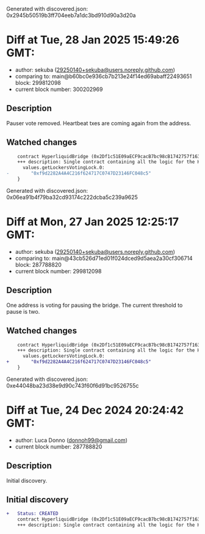 Generated with discovered.json: 0x2945b50519b3ff704eeb7a1dc3bd910d90a3d20a

# Diff at Tue, 28 Jan 2025 15:49:26 GMT:

- author: sekuba (<29250140+sekuba@users.noreply.github.com>)
- comparing to: main@b60bc0e936cb7b213e24f14ed69abaff22493651 block: 299812098
- current block number: 300202969

## Description

Pauser vote removed. Heartbeat txes are coming again from the address.

## Watched changes

```diff
    contract HyperliquidBridge (0x2Df1c51E09aECF9cacB7bc98cB1742757f163dF7) {
    +++ description: Single contract containing all the logic for the Hyperliquid bridge. It manages deposits, withdrawals, the hot and cold validator sets, as well as the lockers, finalizers, and all the permissioned functions.
      values.getLockersVotingLock.0:
-        "0xf9d2282A4A4C216f624717C0747D23146FC048c5"
    }
```

Generated with discovered.json: 0x06ea91b4f79ba32cd93174c222dcba5c239a9625

# Diff at Mon, 27 Jan 2025 12:25:17 GMT:

- author: sekuba (<29250140+sekuba@users.noreply.github.com>)
- comparing to: main@43cb526d71ed01f024dced9d5aea2a30cf306714 block: 287788820
- current block number: 299812098

## Description

One address is voting for pausing the bridge. The current threshold to pause is two.

## Watched changes

```diff
    contract HyperliquidBridge (0x2Df1c51E09aECF9cacB7bc98cB1742757f163dF7) {
    +++ description: Single contract containing all the logic for the Hyperliquid bridge. It manages deposits, withdrawals, the hot and cold validator sets, as well as the lockers, finalizers, and all the permissioned functions.
      values.getLockersVotingLock.0:
+        "0xf9d2282A4A4C216f624717C0747D23146FC048c5"
    }
```

Generated with discovered.json: 0xe44048ba23d38e9d90c743f60f6d91bc9526755c

# Diff at Tue, 24 Dec 2024 20:24:42 GMT:

- author: Luca Donno (<donnoh99@gmail.com>)
- current block number: 287788820

## Description

Initial discovery.

## Initial discovery

```diff
+   Status: CREATED
    contract HyperliquidBridge (0x2Df1c51E09aECF9cacB7bc98cB1742757f163dF7)
    +++ description: Single contract containing all the logic for the Hyperliquid bridge. It manages deposits, withdrawals, the hot and cold validator sets, as well as the lockers, finalizers, and all the permissioned functions.
```
